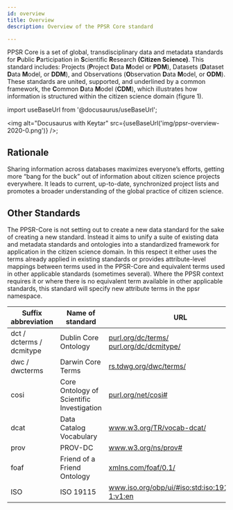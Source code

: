 ```yaml
---
id: overview
title: Overview
description: Overview of the PPSR Core standard

---
```

PPSR Core is a set of global, transdisciplinary data and metadata standards for **P**ublic **P**articipation in **S**cientific **R**esearch **(Citizen Science)**. This standard includes: Projects (**P**roject **D**ata **M**odel or **PDM**), Datasets (**D**ataset **D**ata **M**odel, or **DDM**), and Observations (**O**bservation **D**ata **M**odel, or **ODM**). These standards are united, supported, and underlined by a common framework, the **C**ommon **D**ata **M**odel (**CDM**), which illustrates how information is structured within the citizen science domain (figure 1).

import useBaseUrl from '@docusaurus/useBaseUrl';

<img
  alt="Docusaurus with Keytar"
  src={useBaseUrl('img/ppsr-overview-2020-0.png')}
/>;

## Rationale
Sharing information across databases maximizes everyone’s efforts, getting more “bang for the buck” out of information about citizen science projects everywhere. It leads to current, up-to-date, synchronized project lists and promotes a broader understanding of the global practice of citizen science.

## Other Standards
The PPSR-Core is not setting out to create a new data standard for the sake of creating a new standard. Instead it aims to unify a suite of existing data and metadata standards and ontologies into a standardized framework for application in the citizen science domain. In this respect it either uses the terms already applied in existing standards or provides attribute-level mappings between terms used in the PPSR-Core and equivalent terms used in other applicable standards (sometimes several). Where the PPSR context requires it or where there is no equivalent term available in other applicable standards, this standard will specify new attribute terms in the ppsr namespace.

<table className="table table-bordered table-hover table-condensed">
<thead><tr><th title="Field #1">Suffix abbreviation</th>
<th title="Field #2">Name of standard</th>
<th title="Field #3">URL</th>
</tr></thead>
<tbody><tr>
<td>dct / dcterms / dcmitype</td>
<td>Dublin Core Ontology</td>
<td>
<a href="https://purl.org/dc/terms/">purl.org/dc/terms/</a> 
<br/>
<a href="https://purl.org/dc/dcmitype/">purl.org/dc/dcmitype/</a>
 </td>
</tr>
<tr>
<td>dwc / dwcterms</td>
<td>Darwin Core Terms</td>
<td>
<a href="http://rs.tdwg.org/dwc/terms/">rs.tdwg.org/dwc/terms/</a>
</td>
</tr>
<tr>
<td>cosi</td>
<td>Core Ontology of Scientific Investigation</td>
<td>
<a href="https://purl.org/net/cosi#">purl.org/net/cosi#</a>
</td>
</tr>
<tr>
<td>dcat</td>
<td>Data Catalog Vocabulary</td>
<td>
<a href="https://www.w3.org/TR/vocab-dcat/">www.w3.org/TR/vocab-dcat/</a>
</td>
</tr>
<tr>
<td>prov</td>
<td>PROV-DC</td>
<td>
<a href="https://www.w3.org/ns/prov#">www.w3.org/ns/prov#</a>
</td>
</tr>
<tr>
<td>foaf</td>
<td>Friend of a Friend Ontology</td>
<td>
<a href="http://xmlns.com/foaf/0.1/">xmlns.com/foaf/0.1/</a>
</td>
</tr>
<tr>
<td>ISO</td>
<td>ISO 19115</td>
<td>
<a href="https://www.iso.org/obp/ui/#iso:std:iso:19115:ed-1:v1:en">www.iso.org/obp/ui/#iso:std:iso:19115:ed-1:v1:en</a>
</td>
</tr>
</tbody></table>


